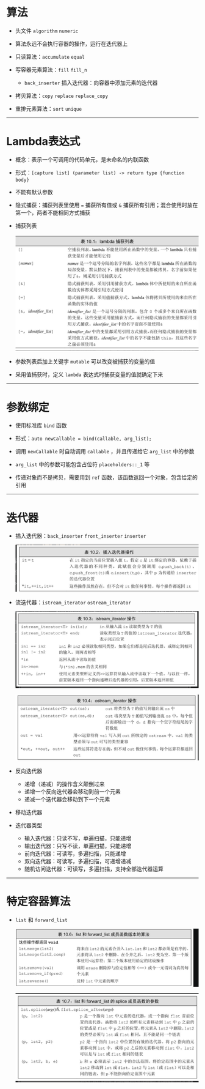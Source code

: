 # **算法**

- 头文件 `algorithm` `numeric`

- 算法永远不会执行容器的操作，运行在迭代器上

- 只读算法：`accumulate` `equal`

- 写容器元素算法：`fill` `fill_n`

  - `back_inserter` 插入迭代器：向容器中添加元素的迭代器

- 拷贝算法：`copy` `replace` `replace_copy`

- 重排元素算法：`sort` `unique`

---

# **Lambda表达式**

- 概念：表示一个可调用的代码单元，是未命名的内联函数

- 形式：`[capture list] (parameter list) -> return type {function body}`

- 不能有默认参数

- 隐式捕获：捕获列表里使用 `=` 捕获所有值或 `&` 捕获所有引用；混合使用时放在第一个，两者不能相同方式捕获

- 捕获列表

  ![20220313123645](https://raw.githubusercontent.com/Be-A-God/Drawing-bed/main/note/20220313123645.png)

- 参数列表后加上关键字 `mutable` 可以改变被捕获的变量的值

- 采用值捕获时，定义 `lambda` 表达式时捕获变量的值就确定下来

---

# **参数绑定**

- 使用标准库 `bind` 函数

- 形式：`auto newCallable = bind(callable, arg_list);`

- 调用 `newCallable` 时自动调用 `callable` ，并且传递给它 `arg_list` 中的参数

- `arg_list` 中的参数可能包含占位符 `placeholders::_1` 等

- 传递对象而不是拷贝，需要用到 `ref` 函数，该函数返回一个对象，包含给定的引用

---

# **迭代器**

- 插入迭代器：`back_inserter` `front_inserter` `inserter`

  ![20220313123715](https://raw.githubusercontent.com/Be-A-God/Drawing-bed/main/note/20220313123715.png)


- 流迭代器：`istream_iterator` `ostream_iterator`

  ![20220313123900](https://raw.githubusercontent.com/Be-A-God/Drawing-bed/main/note/20220313123900.png)

  ![20220313123917](https://raw.githubusercontent.com/Be-A-God/Drawing-bed/main/note/20220313123917.png)

- 反向迭代器

  - 递增（递减）的操作含义颠倒过来
  - 递增一个反向迭代器会移动到前一个元素
  - 递减一个迭代器会移动到下一个元素

- 移动迭代器

- 迭代器类型

  - 输入迭代器：只读不写，单遍扫描，只能递增
  - 输出迭代器：只写不读，单遍扫描，只能递增
  - 前向迭代器：可读写，多遍扫描，只能递增
  - 双向迭代器：可读写，多遍扫描，可递增递减
  - 随机访问迭代器：可读写，多遍扫描，支持全部迭代器运算

---

# **特定容器算法**

- `list` 和 `forward_list`

  ![20220313123939](https://raw.githubusercontent.com/Be-A-God/Drawing-bed/main/note/20220313123939.png)

  ![20220313123954](https://raw.githubusercontent.com/Be-A-God/Drawing-bed/main/note/20220313123954.png)